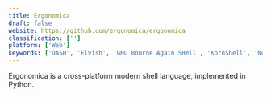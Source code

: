 ```yaml
---
title: Ergonomica
draft: false 
website: https://github.com/ergonomica/ergonomica
classification: ['']
platform: ['Web']
keywords: ['DASH', 'Elvish', 'GNU Bourne Again SHell', 'KornShell', 'Nu Shell', 'Padlet Briefcase', 'Python', 'REBOL', 'Rush', 'Tcl', 'Xiki', 'eltclsh', 'fish', 'fshell', 'rc - a shell', 'sash', 'uPlexa', 'win-bash', 'zsh']
---
```

Ergonomica is a cross-platform modern shell language, implemented in Python.
